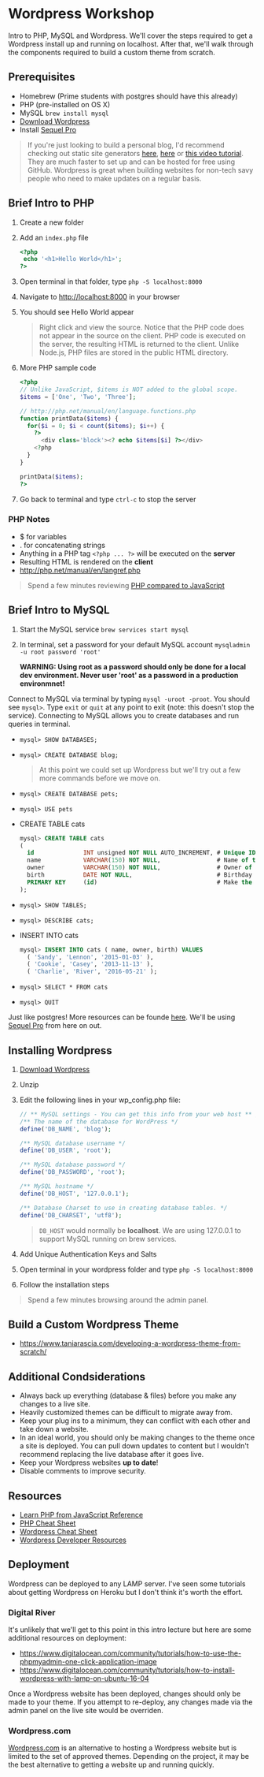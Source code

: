 # Wordpress Workshop
Intro to PHP, MySQL and Wordpress. We'll cover the steps required to get a Wordpress install up and running on localhost. After that, we'll walk through the components required to build a custom theme from scratch.

## Prerequisites

- Homebrew (Prime students with postgres should have this already)
- PHP (pre-installed on OS X)
- MySQL `brew install mysql`
- [Download Wordpress](https://wordpress.org/download/)
- Install [Sequel Pro](http://www.sequelpro.com/)

> If you're just looking to build a personal blog, I'd recommend checking out static site generators [here](https://www.sitepoint.com/6-nodejs-static-site-generators/), [here](https://www.staticgen.com/) or [this video tutorial](https://youtu.be/O_7p_jSuCqk). They are much faster to set up and can be hosted for free using GitHub. Wordpress is great when building websites for non-tech savy people who need to make updates on a regular basis.

## Brief Intro to PHP

1. Create a new folder
2. Add an `index.php` file

   ```PHP
   <?php
    echo '<h1>Hello World</h1>';
   ?>
   ```
3. Open terminal in that folder, type `php -S localhost:8000`
4. Navigate to [http://localhost:8000](http://localhost:8000) in your browser
5. You should see Hello World appear

   > Right click and view the source. Notice that the PHP code does not appear in the source on the client. PHP code is executed on the server, the resulting HTML is returned to the client. Unlike Node.js, PHP files are stored in the public HTML directory.

6. More PHP sample code

   ```php
   <?php
   // Unlike JavaScript, $items is NOT added to the global scope.
   $items = ['One', 'Two', 'Three'];

   // http://php.net/manual/en/language.functions.php
   function printData($items) {
     for($i = 0; $i < count($items); $i++) {
       ?>
         <div class='block'><? echo $items[$i] ?></div>
       <?php
     }
   }

   printData($items);
   ?>
   ```

7. Go back to terminal and type `ctrl-c` to stop the server

### PHP Notes

- $ for variables
- . for concatenating strings
- Anything in a PHP tag `<?php ... ?>` will be executed on the **server**
- Resulting HTML is rendered on the **client**
- http://php.net/manual/en/langref.php

> Spend a few minutes reviewing [PHP compared to JavaScript](https://www.lullabot.com/articles/learning-javascript-from-php-a-comparison)

## Brief Intro to MySQL

1. Start the MySQL service `brew services start mysql`
2. In terminal, set a password for your default MySQL account `mysqladmin -u root password 'root'`

   **WARNING: Using root as a password should only be done for a local dev environment. Never user 'root' as a password in a production environmnet!**

Connect to MySQL via terminal by typing `mysql -uroot -proot`. You should see `mysql>`. Type `exit` or `quit` at any point to exit (note: this doesn't stop the service). Connecting to MySQL allows you to create databases and run queries in terminal.

- `mysql> SHOW DATABASES;`
- `mysql> CREATE DATABASE blog;`

   > At this point we could set up Wordpress but we'll try out a few more commands before we move on.

- `mysql> CREATE DATABASE pets;`
- `mysql> USE pets`
- CREATE TABLE cats

   ```sql
   mysql> CREATE TABLE cats
   (
     id              INT unsigned NOT NULL AUTO_INCREMENT, # Unique ID for the record
     name            VARCHAR(150) NOT NULL,                # Name of the cat
     owner           VARCHAR(150) NOT NULL,                # Owner of the cat
     birth           DATE NOT NULL,                        # Birthday of the cat
     PRIMARY KEY     (id)                                  # Make the id the primary key
   );
   ```

- `mysql> SHOW TABLES;`
- `mysql> DESCRIBE cats;`
- INSERT INTO cats

   ```sql
   mysql> INSERT INTO cats ( name, owner, birth) VALUES
     ( 'Sandy', 'Lennon', '2015-01-03' ),
     ( 'Cookie', 'Casey', '2013-11-13' ),
     ( 'Charlie', 'River', '2016-05-21' );
  ```

- `mysql> SELECT * FROM cats`
- `mysql> QUIT`

Just like postgres! More resources can be founde [here](https://dev.mysql.com/doc/mysql-getting-started/en/#mysql-getting-started-installing). We'll be using [Sequel Pro](http://www.sequelpro.com/) from here on out.

## Installing Wordpress

1. [Download Wordpress](https://wordpress.org/download/)
2. Unzip
3. Edit the following lines in your wp_config.php file:

   ```PHP
   // ** MySQL settings - You can get this info from your web host ** //
   /** The name of the database for WordPress */
   define('DB_NAME', 'blog');

   /** MySQL database username */
   define('DB_USER', 'root');

   /** MySQL database password */
   define('DB_PASSWORD', 'root');

   /** MySQL hostname */
   define('DB_HOST', '127.0.0.1');

   /** Database Charset to use in creating database tables. */
   define('DB_CHARSET', 'utf8');
   ```
   > `DB_HOST` would normally be **localhost**. We are using 127.0.0.1 to support MySQL running on brew services.
4. Add Unique Authentication Keys and Salts
5. Open terminal in your wordpress folder and type `php -S localhost:8000`
6. Follow the installation steps

> Spend a few minutes browsing around the admin panel.

## Build a Custom Wordpress Theme

- https://www.taniarascia.com/developing-a-wordpress-theme-from-scratch/

## Additional Condsiderations

- Always back up everything (database & files) before you make any changes to a live site.
- Heavily customized themes can be difficult to migrate away from.
- Keep your plug ins to a minimum, they can conflict with each other and take down a website.
- In an ideal world, you should only be making changes to the theme once a site is deployed. You can pull down updates to content but I wouldn't recommend replacing the live database after it goes live.
- Keep your Wordpress websites **up to date**!
- Disable comments to improve security.

## Resources

- [Learn PHP from JavaScript Reference](https://www.lullabot.com/articles/learning-javascript-from-php-a-comparison)
- [PHP Cheat Sheet](http://overapi.com/static/cs/php_cheat_sheet.pdf)
- [Wordpress Cheat Sheet](https://startbloggingonline.com/wordpress-cheat-sheet/)
- [Wordpress Developer Resources](https://developer.wordpress.org/)

## Deployment
Wordpress can be deployed to any LAMP server. I've seen some tutorials about getting Wordpress on Heroku but I don't think it's worth the effort.

### Digital River
It's unlikely that we'll get to this point in this intro lecture but here are some additional resources on deployment:

- https://www.digitalocean.com/community/tutorials/how-to-use-the-phpmyadmin-one-click-application-image
- https://www.digitalocean.com/community/tutorials/how-to-install-wordpress-with-lamp-on-ubuntu-16-04

Once a Wordpress website has been deployed, changes should only be made to your theme. If you attempt to re-deploy, any changes made via the admin panel on the live site would be overriden.

### Wordpress.com
[Wordpress.com](https://wordpress.com/#plans) is an alternative to hosting a Wordpress website but is limited to the set of approved themes. Depending on the project, it may be the best alternative to getting a website up and running quickly.
